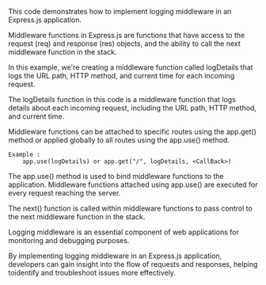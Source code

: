 This code demonstrates how to implement logging middleware in an Express.js application.

Middleware functions in Express.js are functions that have access to the request (req) and response (res) objects, and the ability to call the next middleware function in the stack.

In this example, we're creating a middleware function called logDetails that logs the URL path, HTTP method, and current time for each incoming request.

The logDetails function in this code is a middleware function that logs details about each incoming request, including the URL path, HTTP method, and current time.

Middleware functions can be attached to specific routes using the app.get() method or applied globally to all routes using the app.use() method.

    Example : 
        app.use(logDetails) or app.get("/", logDetails, <CallBack>)


The app.use() method is used to bind middleware functions to the application. Middleware functions attached using app.use() are executed for every request reaching the server.

The next() function is called within middleware functions to pass control to the next middleware function in the stack.

Logging middleware is an essential component of web applications for monitoring and debugging purposes. 

By implementing logging middleware in an Express.js application, developers can gain insight into the flow of requests and responses, helping toidentify and troubleshoot issues more effectively.